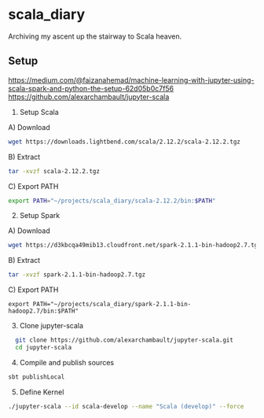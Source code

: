 # scala_diary
Archiving my ascent up the stairway to Scala heaven.  

## Setup

https://medium.com/@faizanahemad/machine-learning-with-jupyter-using-scala-spark-and-python-the-setup-62d05b0c7f56
https://github.com/alexarchambault/jupyter-scala

1. Setup Scala

  A) Download
  ```bash
  wget https://downloads.lightbend.com/scala/2.12.2/scala-2.12.2.tgz
  ```
  B) Extract
  ```bash
  tar -xvzf scala-2.12.2.tgz
  ```
  C) Export PATH
  ```bash
  export PATH="~/projects/scala_diary/scala-2.12.2/bin:$PATH"
  ```
  
2. Setup Spark

  A) Download
  ```bash
  wget https://d3kbcqa49mib13.cloudfront.net/spark-2.1.1-bin-hadoop2.7.tgz
  ```
  B) Extract
  ```bash
  tar -xvzf spark-2.1.1-bin-hadoop2.7.tgz
  ```
  C) Export PATH
  ```
  export PATH="~/projects/scala_diary/spark-2.1.1-bin-hadoop2.7/bin:$PATH"
  ```
  
 3. Clone jupyter-scala
 ```bash
   git clone https://github.com/alexarchambault/jupyter-scala.git
   cd jupyter-scala
   ```
   
 4. Compile and publish sources
 ```bash
 sbt publishLocal
 ```
 
 5. Define Kernel
 ```bash
 ./jupyter-scala --id scala-develop --name "Scala (develop)" --force
 ```
